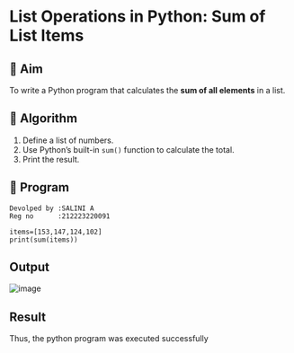 # List Operations in Python: Sum of List Items

## 🎯 Aim
To write a Python program that calculates the **sum of all elements** in a list.

## 🧠 Algorithm
1. Define a list of numbers.
2. Use Python’s built-in `sum()` function to calculate the total.
3. Print the result.

## 🧾 Program
```
Devolped by :SALINI A
Reg no      :212223220091
```
```
items=[153,147,124,102]
print(sum(items))
```

## Output
![image](https://github.com/user-attachments/assets/81658ccd-006c-4c7c-873d-83e92a41dcb4)

## Result
Thus, the python program was executed successfully
